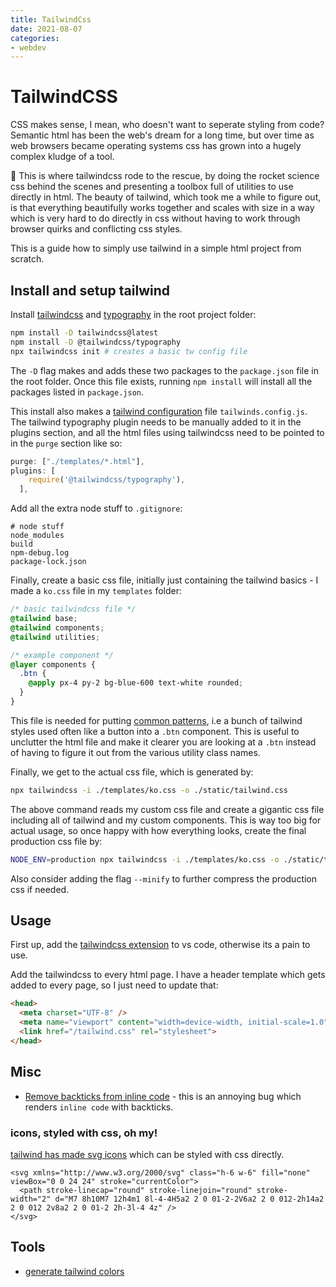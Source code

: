 ```yaml
---
title: TailwindCss
date: 2021-08-07
categories:
- webdev
---
```


# TailwindCSS

CSS makes sense, I  mean, who doesn't want to seperate styling from code? Semantic html has been the web's dream for a long time, but over time as web browsers became operating systems css has grown into a hugely complex kludge of a tool. 

🏇  This is where tailwindcss rode to the rescue, by doing the rocket science css behind the scenes and presenting a toolbox full of utilities to use directly in html. The beauty of tailwind, which took me a while to figure out, is that everything beautifully works together and scales with size in a way which is very hard to do directly in css without having to work through browser quirks and conflicting css styles.

This is a guide how to simply use tailwind in a simple html project from scratch.

## Install and setup tailwind

Install [tailwindcss](https://tailwindcss.com/docs/installation) and [typography](https://github.com/tailwindlabs/tailwindcss-typography) in the root project folder:

```bash
npm install -D tailwindcss@latest
npm install -D @tailwindcss/typography
npx tailwindcss init # creates a basic tw config file
```

The `-D` flag makes and adds these two packages to the `package.json` file in the root folder. Once this file exists, running `npm install` will install all the packages listed in `package.json`.

This install also makes a [tailwind configuration](https://tailwindcss.com/docs/configuration) file `tailwinds.config.js`. The tailwind typography plugin needs to be manually added to it in the plugins section, and all the html files using tailwindcss need to be pointed to in the `purge` section like so:

```js
purge: ["./templates/*.html"],
plugins: [
    require('@tailwindcss/typography'),
  ],
```

Add all the extra node stuff to `.gitignore`:

```gitignore
# node stuff
node_modules
build
npm-debug.log
package-lock.json
```

Finally, create a basic css file, initially just containing the tailwind basics - I made a `ko.css` file in my `templates` folder:

```css
/* basic tailwindcss file */
@tailwind base;
@tailwind components;
@tailwind utilities;

/* example component */
@layer components {
  .btn {
    @apply px-4 py-2 bg-blue-600 text-white rounded;
  }
}
```

This file is needed for putting [common patterns](https://tailwindcss.com/docs/extracting-components), i.e a bunch of tailwind styles used often like a button into a `.btn` component. This is useful to unclutter the html file and make it clearer you are looking at a `.btn` instead of having to figure it out from the various utility class names.

Finally, we get to the actual css file, which is generated by:

```bash
npx tailwindcss -i ./templates/ko.css -o ./static/tailwind.css
```

The above command reads my custom css file and create a gigantic css file including all of tailwind and my custom components. This is way too big for actual usage, so once happy with how everything looks, create the final production css file by:

```bash
NODE_ENV=production npx tailwindcss -i ./templates/ko.css -o ./static/tailwind.css
```

Also consider adding the flag `--minify` to further compress the production css if needed.

## Usage

First up, add the [tailwindcss extension](https://marketplace.visualstudio.com/items?itemName=bradlc.vscode-tailwindcss) to vs code, otherwise its a pain to use.

Add the tailwindcss to every html page. I have a header template which gets added to every page, so I just need to update that:

```html
<head>
  <meta charset="UTF-8" />
  <meta name="viewport" content="width=device-width, initial-scale=1.0" />
  <link href="/tailwind.css" rel="stylesheet">
</head>
```

## Misc
* [Remove backticks from inline code](https://github.com/tailwindlabs/tailwindcss-typography/issues/135#issuecomment-817342650) - this is an annoying bug which renders `inline code` with backticks.

### icons, styled with css, oh my!

[tailwind has made svg icons](https://heroicons.com) which can be styled with css directly.

```
<svg xmlns="http://www.w3.org/2000/svg" class="h-6 w-6" fill="none" viewBox="0 0 24 24" stroke="currentColor">
  <path stroke-linecap="round" stroke-linejoin="round" stroke-width="2" d="M7 8h10M7 12h4m1 8l-4-4H5a2 2 0 01-2-2V6a2 2 0 012-2h14a2 2 0 012 2v8a2 2 0 01-2 2h-3l-4 4z" />
</svg>
```

##   Tools

- [generate tailwind colors](https://javisperez.github.io/tailwindcolorshades/)